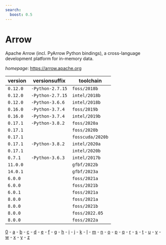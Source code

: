```yaml
---
search:
  boost: 0.5
---
```

# Arrow

Apache Arrow (incl. PyArrow Python bindings), a cross-language development platform  for in-memory data.

*homepage*: <https://arrow.apache.org>

version | versionsuffix | toolchain
--------|---------------|----------
``0.12.0`` | ``-Python-2.7.15`` | ``foss/2018b``
``0.12.0`` | ``-Python-2.7.15`` | ``intel/2018b``
``0.12.0`` | ``-Python-3.6.6`` | ``intel/2018b``
``0.16.0`` | ``-Python-3.7.4`` | ``foss/2019b``
``0.16.0`` | ``-Python-3.7.4`` | ``intel/2019b``
``0.17.1`` | ``-Python-3.8.2`` | ``foss/2020a``
``0.17.1`` |  | ``foss/2020b``
``0.17.1`` |  | ``fosscuda/2020b``
``0.17.1`` | ``-Python-3.8.2`` | ``intel/2020a``
``0.17.1`` |  | ``intel/2020b``
``0.7.1`` | ``-Python-3.6.3`` | ``intel/2017b``
``11.0.0`` |  | ``gfbf/2022b``
``14.0.1`` |  | ``gfbf/2023a``
``6.0.0`` |  | ``foss/2021a``
``6.0.0`` |  | ``foss/2021b``
``6.0.1`` |  | ``foss/2021a``
``8.0.0`` |  | ``foss/2021a``
``8.0.0`` |  | ``foss/2021b``
``8.0.0`` |  | ``foss/2022.05``
``8.0.0`` |  | ``foss/2022a``

[0](../0/index.md) - [a](../a/index.md) - [b](../b/index.md) - [c](../c/index.md) - [d](../d/index.md) - [e](../e/index.md) - [f](../f/index.md) - [g](../g/index.md) - [h](../h/index.md) - [i](../i/index.md) - [j](../j/index.md) - [k](../k/index.md) - [l](../l/index.md) - [m](../m/index.md) - [n](../n/index.md) - [o](../o/index.md) - [p](../p/index.md) - [q](../q/index.md) - [r](../r/index.md) - [s](../s/index.md) - [t](../t/index.md) - [u](../u/index.md) - [v](../v/index.md) - [w](../w/index.md) - [x](../x/index.md) - [y](../y/index.md) - [z](../z/index.md)

